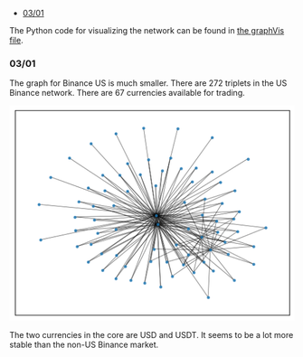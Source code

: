 - [03/01](#0301)

The Python code for visualizing the network can be found in [the graphVis file](graphVis.py).

### 03/01

The graph for Binance US is much smaller.
There are 272 triplets in the US Binance network.
There are 67 currencies available for trading.

![Spring Graph for Binance US](./img/us_binance.png)

The two currencies in the core are USD and USDT.
It seems to be a lot more stable than the non-US Binance market.
